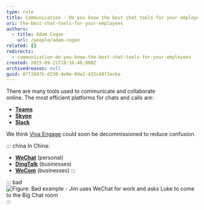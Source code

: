 ```yaml
---
type: rule
title: Communication - Do you know the best chat tools for your employees?
uri: the-best-chat-tools-for-your-employees
authors:
  - title: Adam Cogan
    url: /people/adam-cogan
related: []
redirects:
  - communication-do-you-know-the-best-chat-tools-for-your-employees
created: 2015-09-21T18:16:46.000Z
archivedreason: null
guid: 07f2097b-d230-4e0e-89e2-432c68f3acba
---
```

There are many tools used to communicate and collaborate online. The most efficient platforms for chats and calls are:

<!--endintro-->

* **[Teams](https://products.office.com/en-ca/microsoft-teams/group-chat-software)**
* **[Skype](https://www.skype.com/)**
* **[Slack](https://slack.com/)**

We think [Viva Engage](https://www.yammer.com/) could soon be decommissioned to reduce confusion.

::: china
In China:

* **[WeChat](https://www.wechat.com/)** (personal)
* **[DingTalk](https://www.dingtalk.com/en)** (businesses)
* **[WeCom](https://work.weixin.qq.com/)** (businesses)
:::

::: bad
![Figure: Bad example - Jim uses WeChat for work and asks Luke to come to the Big Chat room](use-wechat-for-work.png)
:::